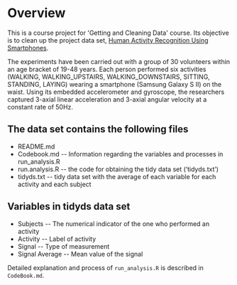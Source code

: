 # Overview
This is a course project for 'Getting and Cleaning Data' course. Its objective is to clean up the project data set, [Human Activity Recognition Using Smartphones](http://archive.ics.uci.edu/ml/datasets/Human+Activity+Recognition+Using+Smartphones).  

The experiments have been carried out with a group of 30 volunteers within an age bracket of 19-48 years. Each person performed six activities (WALKING, WALKING_UPSTAIRS, WALKING_DOWNSTAIRS, SITTING, STANDING, LAYING) wearing a smartphone (Samsung Galaxy S II) on the waist. Using its embedded accelerometer and gyroscope, the researchers captured 3-axial linear acceleration and 3-axial angular velocity at a constant rate of 50Hz.

## The data set contains the following files
* README.md  
* Codebook.md -- Information regarding the variables and processes in run_analysis.R 
* run.analysis.R -- the code for obtaining the tidy data set (‘tidyds.txt’)
* tidyds.txt -- tidy data set with the average of each variable for each activity and each subject

## Variables in tidyds data set  
* Subjects -- The numerical indicator of the one who performed an activity
* Activity -- Label of activity
* Signal -- Type of measurement
* Signal Average -- Mean value of the signal

Detailed explanation and process of `run_analysis.R` is described in `CodeBook.md`.
